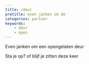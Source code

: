 ```yaml
---
title: /deur
pretitle: even janken om de
categories: partner
keywords:
    - deur
    - open
---
```


Even janken om een opengelaten deur

Sta je op? of blijf je zitten deze keer